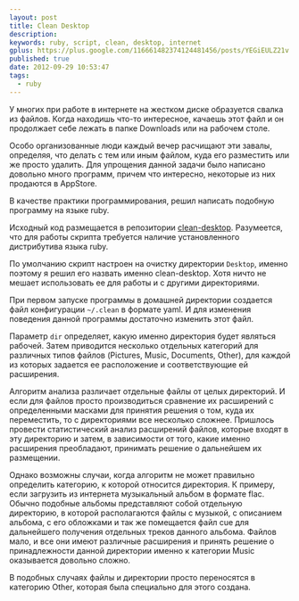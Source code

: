 ```yaml
---
layout: post
title: Clean Desktop
description: 
keywords: ruby, script, clean, desktop, internet
gplus: https://plus.google.com/116661482374124481456/posts/YEGiEULZ21v
published: true
date: 2012-09-29 10:53:47
tags:
  - ruby
---
```


У многих при работе в интернете на жестком диске образуется свалка из файлов. Когда находишь что-то интересное, качаешь этот файл и он продолжает себе лежать в папке Downloads или на рабочем столе.

Особо организованные люди каждый вечер расчищают эти завалы, определяя, что делать с тем или иным файлом, куда его разместить или же просто удалить. Для упрощения данной задачи было написано довольно много программ, причем что интересно, некоторые из них продаются в AppStore.

В качестве практики программирования, решил написать подобную программу на языке ruby.

Исходный код размещается в репозитории [clean-desktop](https://github.com/Juev/clean-desktop). Разумеется, что для работы скрипта требуется наличие установленного дистрибутива языка ruby.

По умолчанию скрипт настроен на очистку директории `Desktop`, именно поэтому я решил его назвать именно clean-desktop. Хотя ничто не мешает использовать ее для работы и с другими директориями.

При первом запуске программы в домашней директории создается файл конфигурации `~/.clean` в формате yaml. И для изменения поведения данной программы достаточно изменить этот файл.

Параметр `dir` определяет, какую именно директория будет являться рабочей. Затем приводится несколько отдельных категорий для различных типов файлов (Pictures, Music, Documents, Other), для каждой из которых задается ее расположение и соответствующие ей расширения.

Алгоритм анализа различает отдельные файлы от целых директорий. И если для файлов просто производиться сравнение их расширений с определенными масками для принятия решения о том, куда их переместить, то с директориями все несколько сложнее. Пришлось провести статистический анализ расширений файлов, которые входят в эту директорию и затем, в зависимости от того, какие именно расширения преобладают, принимать решение о дальнейшем их размещении.

Однако возможны случаи, когда алгоритм не может правильно определить категорию, к которой относится директория. К примеру, если загрузить из интернета музыкальный альбом в формате flac. Обычно подобные альбомы представляют собой отдельную директорию, в которой располагаются файлы с музыкой, с описанием альбома, с его обложками и так же помещается файл cue для дальнейшего получения отдельных треков данного альбома. Файлов мало, и все они имеют различные расширения и принять решение о принадлежности данной директории именно к категории Music оказывается довольно сложно.

В подобных случаях файлы и директории просто переносятся в категорию Other, которая была специально для этого создана.

